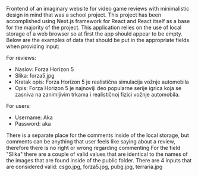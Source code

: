 Frontend of an imaginary website for video game reviews with minimalistic design in mind that was a school project. This project has been accomplished using Next.js framework for React and React itself as a base for the majority of the project.
This application relies on the use of local storage of a web browser so at first the app should appear to be empty.
Below are the examples of data that should be put in the appropriate fields when providing input:

For reviews:
- Naslov: Forza Horizon 5
- Slika: forza5.jpg
- Kratak opis: Forza Horizon 5 je realistična simulacija vožnje automobila
- Opis: Forza Horizon 5 je najnoviji deo popularne serije igrica koja se zasniva na zanimljivim trkama i realističnoj fizici vožnje automobila.
  
For users:
- Username: Aka
- Password: aka
  
There is a separate place for the comments inside of the local storage, but comments can be anything that user feels like saying about a review, therefore there is no right or wrong regarding commenting
For the field "Slika" there are a couple of valid values that are identical to the names of the images that are found inside of the public folder. There are 4 inputs that are considered valid: csgo.jpg, forza5.jpg, pubg.jpg, terraria.jpg
